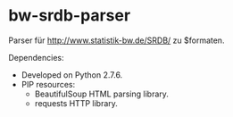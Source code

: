 bw-srdb-parser
==============

Parser für http://www.statistik-bw.de/SRDB/ zu $formaten.


Dependencies:
* Developed on Python 2.7.6.
* PIP resources:
  * BeautifulSoup HTML parsing library.
  * requests HTTP library.

